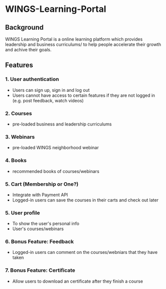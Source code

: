 # WINGS-Learning-Portal
## Background
WINGS Learning Portal is a online learning platform which provides leadership and business curriculums/ to help people accelerate their growth and achive their goals.

## Features
### 1. User authentication
* Users can sign up, sign in and log out
* Users cannot have access to certain features if they are not logged in (e.g. post feedback, watch videos)

### 2. Courses
* pre-loaded business and leadership curriculums

### 3. Webinars
* pre-loaded WINGS neighborhood webinar

### 4. Books
* recommended books of courses/webinars

### 5. Cart (Membership or One?) 
* Integrate with Payment API
* Logged-in users can save the courses in their carts and check out later

### 5. User profile
* To show the user's personal info 
* User's courses/webinars

### 6. Bonus Feature: Feedback
* Logged-in users can comment on the courses/webniars that they have taken

### 7. Bonus Feature: Certificate
* Allow users to download an certificate after they finish a course
